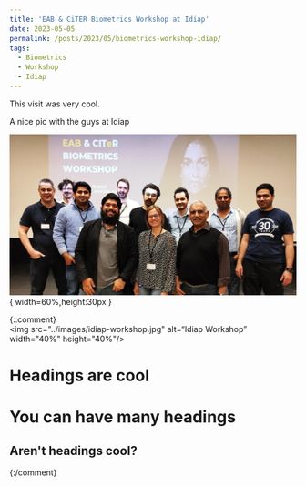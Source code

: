 ```yaml
---
title: 'EAB & CiTER Biometrics Workshop at Idiap'
date: 2023-05-05
permalink: /posts/2023/05/biometrics-workshop-idiap/
tags:
  - Biometrics
  - Workshop
  - Idiap
---
```


This visit was very cool.

A nice pic with the guys at Idiap

![Idiap_workshop](../images/idiap-workshop.jpg){ width=60%,height:30px }

{::comment}
</br>
<img src="../images/idiap-workshop.jpg" alt=“Idiap Workshop” width="40%" height="40%"/>

Headings are cool
======

You can have many headings
======

Aren't headings cool?
------
{:/comment}

